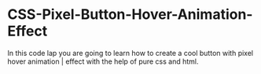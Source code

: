 # CSS-Pixel-Button-Hover-Animation-Effect
In this code lap you are going to learn how to create a cool button with pixel hover animation | effect with the help of pure css and html.
